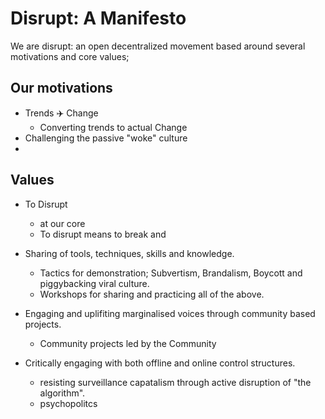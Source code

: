# Disrupt: A Manifesto

We are disrupt: an open decentralized movement based around several motivations and core values;

## Our motivations
- Trends ✈️ Change
  - Converting trends to actual Change
- Challenging the passive "woke" culture
-

## Values

- To Disrupt
  - at our core
  - To disrupt means to break and

- Sharing of tools, techniques, skills and knowledge.
  - Tactics for demonstration; Subvertism, Brandalism, Boycott and piggybacking viral culture.
  - Workshops for sharing and practicing all of the above.

- Engaging and uplifiting marginalised voices through community based projects.
  - Community projects led by the Community


- Critically engaging with both offline and online control structures.
  - resisting surveillance capatalism through active disruption of "the algorithm".
  - psychopolitcs
